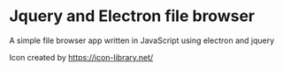 # Jquery and Electron file browser
A simple file browser app written in JavaScript using electron and jquery

Icon created by https://icon-library.net/